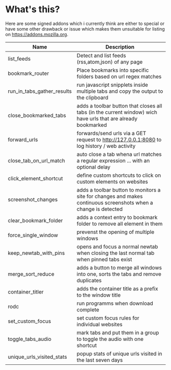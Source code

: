 # What's this? 

Here are some signed addons which i currently think are either to special or have some other drawback or issue which makes them unsuitable for listing on https://addons.mozilla.org.   

| Name | Description |
| --- | --- | 
| list_feeds | Detect and list feeds (rss,atom,json) of any page |
| bookmark_router | Place bookmarks into specific folders based on url regex matches | 
| run_in_tabs_gather_results | run javascript snipplets inside multiple tabs and copy the output to the clipboard  | 
| close_bookmarked_tabs | adds a toolbar button that closes all tabs (in the current window) wich have urls that are already bookmarked | 
| forward_urls | forwards/send urls via a GET request to http://127.0.0.1:8080 to log history / web activity |
| close_tab_on_url_match | auto close a tab whena url matches a regular expression ... with an optional delay  | 
| click_element_shortcut | define custom shortcuts to click on custom elements on websites |
| screenshot_changes|adds a toolbar button to monitors a site for changes and  makes continuous screenshots when a change is detected  |
| clear_bookmark_folder| adds a context entry to bookmark folder to remove all element in them | 
| force_single_window | prevenst the opening of multiple windows | 
| keep_newtab_with_pins | opens and focus a normal newtab when closing the last normal tab when pinned tabs exist | 
| merge_sort_reduce | adds a button to merge all windows into one, sorts the tabs and remove duplicates|
| container_titler | adds the container title as a prefix to the window title | 
| rodc | run programms when download complete | 
| set_custom_focus|  set custom focus rules for individual websites |
| toggle_tabs_audio| mark tabs and put them in a group to toggle the audio with one shortcut| 
| unique_urls_visited_stats | popup stats of unique urls visited in the last seven days| needs configurable timespan and aggrigation level |
